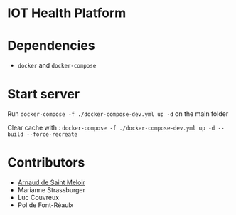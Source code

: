# IOT Health Platform

# Dependencies
- `docker` and `docker-compose`

# Start server 
Run `docker-compose -f ./docker-compose-dev.yml up -d` on the main folder

Clear cache with : `docker-compose -f ./docker-compose-dev.yml up -d --build --force-recreate`

# Contributors
 - [Arnaud de Saint Meloir](https://arnaud.at)
 - Marianne Strassburger
 - Luc Couvreux
 - Pol de Font-Réaulx